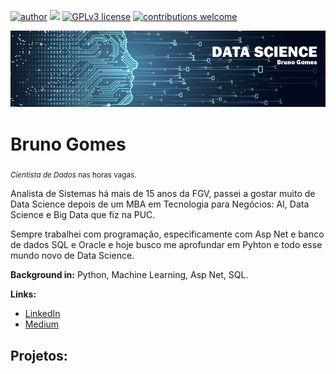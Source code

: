 [![author](https://img.shields.io/badge/author-carlosfab-red.svg)](https://www.linkedin.com/in/bruno-gomes-733481b/) [![](https://img.shields.io/badge/python-3.7+-blue.svg)](https://www.python.org/downloads/release/python-365/) [![GPLv3 license](https://img.shields.io/badge/License-GPLv3-blue.svg)](http://perso.crans.org/besson/LICENSE.html) [![contributions welcome](https://img.shields.io/badge/contributions-welcome-brightgreen.svg?style=flat)](hhttps://github.com/brunogomesweb)

<p align="center">
  <img src="ds.png" >
</p>

# Bruno Gomes
<sub>*Cientista de Dados* nas horas vagas.</sub>

Analista de Sistemas há mais de 15 anos da FGV, passei a gostar muito de Data Science depois de um MBA em Tecnologia para Negócios: AI, Data Science e Big Data que fiz na PUC.

Sempre trabalhei com programação, especificamente com Asp Net e banco de dados SQL e Oracle e hoje busco me aprofundar em Pyhton e todo esse mundo novo de Data Science.

**Background in:** Python, Machine Learning, Asp Net, SQL.

**Links:**
* [LinkedIn](https://www.linkedin.com/in/bruno-gomes-733481b/)
* [Medium](https://www.medium.com)


## Projetos:

<!--* **Como usar o Histograma para Data Science:** https://bit.ly/2L2cMwy-->





